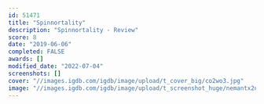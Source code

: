 ```yaml
---
id: 51471
title: "Spinnortality"
description: "Spinnortality - Review"
score: 8
date: "2019-06-06"
completed: FALSE
awards: []
modified_date: "2022-07-04"
screenshots: []
cover: "//images.igdb.com/igdb/image/upload/t_cover_big/co2wo3.jpg"
image: "//images.igdb.com/igdb/image/upload/t_screenshot_huge/nemantx2nfsmurisamgh.jpg"
---
```

